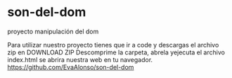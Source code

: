 # son-del-dom
proyecto manipulación del dom


Para utilizar nuestro proyecto tienes que ir a code y descargas el archivo zip en DOWNLOAD ZIP 
Descomprime la carpeta, abrela yejecuta el archivo index.html
se abrira nuestra web en tu navegador.
https://github.com/EvaAlonso/son-del-dom


